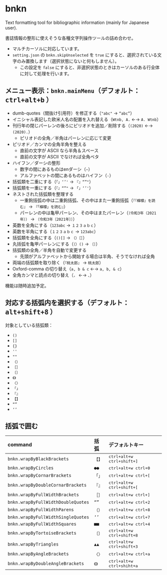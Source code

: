 # bnkn

Text formatting tool for bibliographic information (mainly for Japanese user).

書誌情報の整形に使えそうな各種文字列操作ツールの詰め合わせ。

+ マルチカーソルに対応しています。
+ `setting.json` の `bnkn.skipUnselected` を `true` にすると、選択されている文字のみ置換します（選択状態にないと何もしません）。
    + この設定を `false` にすると、非選択状態のときはカーソルのある行全体に対して処理を行います。

## メニュー表示：`bnkn.mainMenu`（デフォルト： <kbd>ctrl+alt+b</kbd> ）

+ dumb-quotes（間抜け引用符）を修正する（`"abc"` → `“abc”`）
+ イニシャル表記した欧米人名の配置を入れ替える（`Wtnb, A.` ←→ `A. Wtnb`）
+ 刊行年の閉じパーレンの後ろにピリオドを追加／削除する（`(2020)` ←→ `(2020).`）
    + ピリオドの全角／半角はパーレンに応じて変更
+ ピリオド／カンマの全角半角を整える
    + 直前の文字が ASCII なら半角＆スペース
    + 直前の文字が ASCII でなければ全角ベタ
+ ハイフン／ダーシの整形
    + 数字の間にあるものはenダーシ（`–`）
    + アルファベットの間にあるものはハイフン（`‐`）
+ 括弧類を二重にする（`「」‘’'` → `『』“”"`）
+ 括弧類を一重にする（`『』“”"` → `「」‘’'`）
+ ネストされた括弧類を整理する
    + 一重鉤括弧の中は二重鉤括弧、その中はまた一重鉤括弧（`『『檸檬』を読む』` → `『「檸檬」を読む』`）
    + パーレンの中は亀甲パーレン、その中はまたパーレン（`（令和3年（2021年））` → `（令和3年〔2021年〕）`）
+ 英数を全角にする（`123abc` → `１２３ａｂｃ`）
+ 英数を半角にする（`１２３ａｂｃ` → `123abc`）
+ 括弧類を全角にする（`()[]` → `（）［］`）
+ 丸括弧を亀甲パーレンにする（`（）()` →  `〔〕`）
+ 括弧類の全角／半角を自動で変更する
    + 先頭がアルファベットから開始する場合は半角、そうでなければ全角
+ 両端の括弧類を取り除く（`『桃太郎』` → `桃太郎`）
+ Oxford-comma の切り替え（`a, b & c` ←→ `a, b, & c`）
+ 全角カンマと読点の切り替え（`，` ←→ `、`）

機能は随時追加予定。

## 対応する括弧内を選択する（デフォルト： <kbd>alt+shift+8</kbd> ）


対象としている括弧類：

+ `()`
+ `[]`
+ `{}`
+ `''`
+ `""`
+ `（）`
+ `［］`
+ `〔〕`
+ `《》`
+ `〈〉`
+ `「」`
+ `『』`
+ `【】`
+ `“”`
+ `‘’`

## 括弧で囲む

| command | 括弧 | デフォルトキー|
| :--- | :--- | :--- |
| `bnkn.wrapByBlackBrackets` | `【】`| <kbd>ctrl+alt+w ctrl+shift+]</kbd> |
| `bnkn.wrapByCircles` | `●●`| <kbd>ctrl+alt+w ctrl+0</kbd> |
| `bnkn.wrapByCornarBrackets` | `「」`| <kbd>ctrl+alt+w ctrl+[</kbd> |
| `bnkn.wrapByDoubleCornarBrackets` | `『』`| <kbd>ctrl+alt+w ctrl+shift+[</kbd> |
| `bnkn.wrapByFullWidthBrackets` | `［］`| <kbd>ctrl+alt+w ctrl+]</kbd> |
| `bnkn.wrapByFullWidthDoubleQuotes` | `“”`| <kbd>ctrl+alt+w ctrl+2</kbd> |
| `bnkn.wrapByFullWidthParens` | `（）`| <kbd>ctrl+alt+w ctrl+8</kbd> |
| `bnkn.wrapByFullWidthSingleQuotes` | `‘’`| <kbd>ctrl+alt+w ctrl+7</kbd> |
| `bnkn.wrapByFullWidthSquares` | `■■`| <kbd>ctrl+alt+w ctrl+4</kbd> |
| `bnkn.wrapByTortoiseBrackets` | `〔〕`| <kbd>ctrl+alt+w ctrl+shift+8</kbd> |
| `bnkn.wrapByTriangles` | `▲▲`| <kbd>ctrl+alt+w ctrl+shift+3</kbd> |
| `bnkn.wrapByAngleBrackets` | `〈〉`| <kbd>ctrl+alt+w ctrl+a</kbd> |
| `bnkn.wrapByDoubleAngleBrackets` | `《》`| <kbd>ctrl+alt+w ctrl+shiht+a</kbd> |
